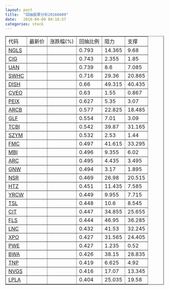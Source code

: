 ```yaml
---
layout: post
title:  "回抽股票分析20160409"
date:   2016-04-09 04:16:57
categories: stock
---
```

<script type="text/javascript">
var stockList = []
stockList.push('gb_ngls');
stockList.push('gb_cig');
stockList.push('gb_uan');
stockList.push('gb_swhc');
stockList.push('gb_dish');
stockList.push('gb_cveo');
stockList.push('gb_peix');
stockList.push('gb_arcb');
stockList.push('gb_glf');
stockList.push('gb_tcbi');
stockList.push('gb_szym');
stockList.push('gb_fmc');
stockList.push('gb_mbi');
stockList.push('gb_arc');
stockList.push('gb_gnw');
stockList.push('gb_nsr');
stockList.push('gb_htz');
stockList.push('gb_yrcw');
stockList.push('gb_tsl');
stockList.push('gb_cit');
stockList.push('gb_fls');
stockList.push('gb_lnc');
stockList.push('gb_xpo');
stockList.push('gb_pwe');
stockList.push('gb_bwa');
stockList.push('gb_tnp');
stockList.push('gb_nvgs');
stockList.push('gb_lpla');
</script>
<table border="1">
 <tr>
 <td>代码</td>
 <td>最新价</td>
 <td>涨跌幅(%)</td>
 <td>回抽比例</td>
 <td>阻力</td>
 <td>支撑</td>
</tr>
  <tr id="ngls">
  <td><a href="http://stock.finance.sina.com.cn/usstock/quotes/NGLS.html" target="_blank">NGLS</a></td><td></td><td></td><td>0.793</td><td>14.365</td><td>9.68</td></tr>
  <tr id="cig">
  <td><a href="http://stock.finance.sina.com.cn/usstock/quotes/CIG.html" target="_blank">CIG</a></td><td></td><td></td><td>0.743</td><td>2.355</td><td>1.85</td></tr>
  <tr id="uan">
  <td><a href="http://stock.finance.sina.com.cn/usstock/quotes/UAN.html" target="_blank">UAN</a></td><td></td><td></td><td>0.739</td><td>8.6</td><td>7.085</td></tr>
  <tr id="swhc">
  <td><a href="http://stock.finance.sina.com.cn/usstock/quotes/SWHC.html" target="_blank">SWHC</a></td><td></td><td></td><td>0.716</td><td>29.36</td><td>20.865</td></tr>
  <tr id="dish">
  <td><a href="http://stock.finance.sina.com.cn/usstock/quotes/DISH.html" target="_blank">DISH</a></td><td></td><td></td><td>0.66</td><td>49.315</td><td>40.435</td></tr>
  <tr id="cveo">
  <td><a href="http://stock.finance.sina.com.cn/usstock/quotes/CVEO.html" target="_blank">CVEO</a></td><td></td><td></td><td>0.63</td><td>1.55</td><td>0.867</td></tr>
  <tr id="peix">
  <td><a href="http://stock.finance.sina.com.cn/usstock/quotes/PEIX.html" target="_blank">PEIX</a></td><td></td><td></td><td>0.627</td><td>5.35</td><td>3.07</td></tr>
  <tr id="arcb">
  <td><a href="http://stock.finance.sina.com.cn/usstock/quotes/ARCB.html" target="_blank">ARCB</a></td><td></td><td></td><td>0.577</td><td>22.825</td><td>18.485</td></tr>
  <tr id="glf">
  <td><a href="http://stock.finance.sina.com.cn/usstock/quotes/GLF.html" target="_blank">GLF</a></td><td></td><td></td><td>0.554</td><td>7.01</td><td>3.09</td></tr>
  <tr id="tcbi">
  <td><a href="http://stock.finance.sina.com.cn/usstock/quotes/TCBI.html" target="_blank">TCBI</a></td><td></td><td></td><td>0.542</td><td>39.87</td><td>31.165</td></tr>
  <tr id="szym">
  <td><a href="http://stock.finance.sina.com.cn/usstock/quotes/SZYM.html" target="_blank">SZYM</a></td><td></td><td></td><td>0.532</td><td>2.53</td><td>1.44</td></tr>
  <tr id="fmc">
  <td><a href="http://stock.finance.sina.com.cn/usstock/quotes/FMC.html" target="_blank">FMC</a></td><td></td><td></td><td>0.497</td><td>41.615</td><td>33.295</td></tr>
  <tr id="mbi">
  <td><a href="http://stock.finance.sina.com.cn/usstock/quotes/MBI.html" target="_blank">MBI</a></td><td></td><td></td><td>0.496</td><td>9.355</td><td>6.02</td></tr>
  <tr id="arc">
  <td><a href="http://stock.finance.sina.com.cn/usstock/quotes/ARC.html" target="_blank">ARC</a></td><td></td><td></td><td>0.495</td><td>4.435</td><td>3.495</td></tr>
  <tr id="gnw">
  <td><a href="http://stock.finance.sina.com.cn/usstock/quotes/GNW.html" target="_blank">GNW</a></td><td></td><td></td><td>0.494</td><td>3.17</td><td>1.895</td></tr>
  <tr id="nsr">
  <td><a href="http://stock.finance.sina.com.cn/usstock/quotes/NSR.html" target="_blank">NSR</a></td><td></td><td></td><td>0.469</td><td>26.98</td><td>20.515</td></tr>
  <tr id="htz">
  <td><a href="http://stock.finance.sina.com.cn/usstock/quotes/HTZ.html" target="_blank">HTZ</a></td><td></td><td></td><td>0.451</td><td>11.435</td><td>7.585</td></tr>
  <tr id="yrcw">
  <td><a href="http://stock.finance.sina.com.cn/usstock/quotes/YRCW.html" target="_blank">YRCW</a></td><td></td><td></td><td>0.449</td><td>9.955</td><td>7.715</td></tr>
  <tr id="tsl">
  <td><a href="http://stock.finance.sina.com.cn/usstock/quotes/TSL.html" target="_blank">TSL</a></td><td></td><td></td><td>0.448</td><td>10.6</td><td>8.545</td></tr>
  <tr id="cit">
  <td><a href="http://stock.finance.sina.com.cn/usstock/quotes/CIT.html" target="_blank">CIT</a></td><td></td><td></td><td>0.447</td><td>34.855</td><td>25.655</td></tr>
  <tr id="fls">
  <td><a href="http://stock.finance.sina.com.cn/usstock/quotes/FLS.html" target="_blank">FLS</a></td><td></td><td></td><td>0.444</td><td>46.95</td><td>36.285</td></tr>
  <tr id="lnc">
  <td><a href="http://stock.finance.sina.com.cn/usstock/quotes/LNC.html" target="_blank">LNC</a></td><td></td><td></td><td>0.432</td><td>41.53</td><td>32.245</td></tr>
  <tr id="xpo">
  <td><a href="http://stock.finance.sina.com.cn/usstock/quotes/XPO.html" target="_blank">XPO</a></td><td></td><td></td><td>0.427</td><td>31.565</td><td>24.405</td></tr>
  <tr id="pwe">
  <td><a href="http://stock.finance.sina.com.cn/usstock/quotes/PWE.html" target="_blank">PWE</a></td><td></td><td></td><td>0.427</td><td>1.235</td><td>0.52</td></tr>
  <tr id="bwa">
  <td><a href="http://stock.finance.sina.com.cn/usstock/quotes/BWA.html" target="_blank">BWA</a></td><td></td><td></td><td>0.426</td><td>38.15</td><td>28.835</td></tr>
  <tr id="tnp">
  <td><a href="http://stock.finance.sina.com.cn/usstock/quotes/TNP.html" target="_blank">TNP</a></td><td></td><td></td><td>0.419</td><td>6.625</td><td>4.92</td></tr>
  <tr id="nvgs">
  <td><a href="http://stock.finance.sina.com.cn/usstock/quotes/NVGS.html" target="_blank">NVGS</a></td><td></td><td></td><td>0.416</td><td>17.07</td><td>13.345</td></tr>
  <tr id="lpla">
  <td><a href="http://stock.finance.sina.com.cn/usstock/quotes/LPLA.html" target="_blank">LPLA</a></td><td></td><td></td><td>0.404</td><td>25.035</td><td>19.58</td></tr>
</table>
